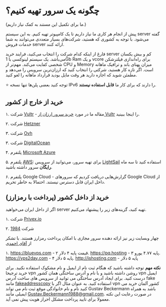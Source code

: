 # چگونه یک سرور تهیه کنیم؟

(ما برای تکمیل این مستند به کمک نیاز داریم.)

پیش از انجام هر کاری ما نیاز داریم تا یک کامپیوتر تهیه کنیم. به این سیستم server گفته می‌شود. با توجه به کشوری که هستید، شرکت‌های بسیار متعددی می‌توانند به شما خدمات فروش server ارائه کنند.

فارغ از اینکه کدام شرکت را انتخاب می‌کنید، فرایند خرید server کم و بیش یکسان می‌باشد. یک سیستم لینوکسی با 1Gb Ram و یک vcore برای راه‌اندازی فیلترشکن شخصی کفایت می‌کند. مهم‌تر از CPU و Memory میزان پهنای باند و ترافیک ماهانه است. اگر تازه کار هستید، شرکتی را انتخاب کنید که ارزان‌ترین سرویس را می‌دهد و مطمئن شوید که اجازه دارید هر وقت مایل بودید قرارداد ماهانه را لغو کنید.

:star:
توجه کنید بعضی پلن‌ها تنها نسخه IPv6 را دارند که برای کار ما **قابل استفاده نیستند**.


## خرید از خارج از کشور

۱. شرکت [Vultr](https://www.vultr.com) - مقاله ما در مورد [خرید سرور ارزان از Vultr](https://github.com/iranxray/hope/blob/main/buy-server-vultr.md) را اینجا ببینید.

۲. شرکت [Hetzner](https://www.hetzner.com)

۳. شرکت [Ovh](https://www.ovhcloud.com) 

۳. شرکت [DigitalOcean](https://www.digitalocean.com)

۴. پلتفرم [Microsoft Azure](https://ms.portal.azure.com)

۵. پلتفرم [AWS]():  برای تهیه سرور، می‌توانید از سرویس [LightSail](https://lightsail.aws.amazon.com/ls/webapp/create/instance) استفاده کنید تا سه ماه **رایگان** سرور داشته باشید.

۶. پلتفرم Google Cloud - گزارش‌هایی دریافت کردیم که سرور‌های Google Cloud از داخل ایران قابل دسترس نیستند. احتمالا به خاطر تحریم.

## خرید از داخل کشور (پرداخت با رمزارز)
اگر از داخل ایران می‌خواهید server تهیه کنید، گزینه‌های زیر را پیشنهاد می‌کنیم.

۱. شرکت [Privex.io](https://privex.io)

۲. شرکت [1984](https://1984.hosting)

چهار وبسایت زیر نیز ارائه دهنده سرور مجازی با امکان پرداخت رمزارز هستند. با تشکر از [آقای احمدی](https://twitter.com/MrSoroushAhmadi/status/1619467725423910914)

۱. https://bluevps.com - قیمت پایه ۴ دلار
۲. https://pq.hosting - پایه ۴.۷۷ یورو
۳. https://vps2day.com - پایه ۵ دلار
۴. http://ishosting.com - پایه ۵ دلار



**نکته مهم**
توجه داشته باشید که هنگام ثبت نام از ایمیل و نام مشکوک استفاده نکنید.
برای خرید ترجیحا vpn روشن داشته باشید و با نام و آدرس ساختگی همان کشور vpn ایمیل درست کنید. برای ایجاد آدرس ساختگی می توانید از سرویس های ساخت آدرس fake  مانند   [fakeaddresscopy](https://www.fakeaddresscopy.com/) استفاده کنید. به عنوان مثال اگر با vpn کشور آلمان خرید می کنید نام و نام خانوادگی موقع ثبت نام می تواند Gustav Beckermann  باشد به همراه ایمیلی مانند Gustav.Beckermann1988@gmail.com. در صورت رعایت این نکته معمولا برای تایید پرداخت مشکل احراز هویت پیش نمی آید.
